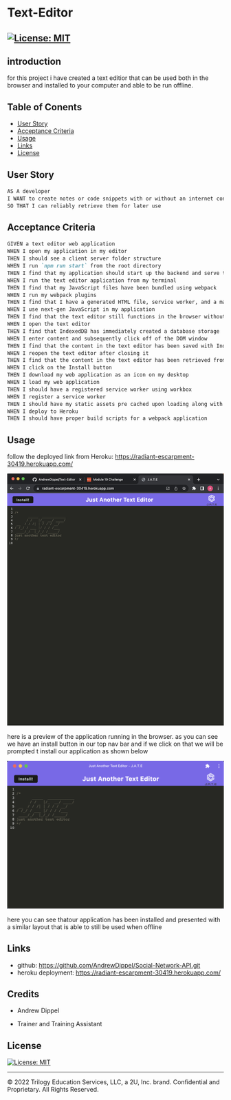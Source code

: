 # Text-Editor
## [![License: MIT](https://img.shields.io/badge/License-MIT-yellow.svg)](https://opensource.org/licenses/MIT)

## introduction
for this project i have created a text editior that can be used both in the browser and installed to your computer and able to be run offline.

## Table of Conents

- [User Story](#User-Story)
- [Acceptance Criteria](#Acceptance-Criteria)
- [Usage](#Usage)
- [Links](#links)
- [License](#license)


## User Story

```md
AS A developer
I WANT to create notes or code snippets with or without an internet connection
SO THAT I can reliably retrieve them for later use
```

## Acceptance Criteria

```md
GIVEN a text editor web application
WHEN I open my application in my editor
THEN I should see a client server folder structure
WHEN I run `npm run start` from the root directory
THEN I find that my application should start up the backend and serve the client
WHEN I run the text editor application from my terminal
THEN I find that my JavaScript files have been bundled using webpack
WHEN I run my webpack plugins
THEN I find that I have a generated HTML file, service worker, and a manifest file
WHEN I use next-gen JavaScript in my application
THEN I find that the text editor still functions in the browser without errors
WHEN I open the text editor
THEN I find that IndexedDB has immediately created a database storage
WHEN I enter content and subsequently click off of the DOM window
THEN I find that the content in the text editor has been saved with IndexedDB
WHEN I reopen the text editor after closing it
THEN I find that the content in the text editor has been retrieved from our IndexedDB
WHEN I click on the Install button
THEN I download my web application as an icon on my desktop
WHEN I load my web application
THEN I should have a registered service worker using workbox
WHEN I register a service worker
THEN I should have my static assets pre cached upon loading along with subsequent pages and static assets
WHEN I deploy to Heroku
THEN I should have proper build scripts for a webpack application
```


## Usage
follow the deployed link from Heroku: https://radiant-escarpment-30419.herokuapp.com/

![Alt text](Assets/Screenshot%202022-12-10%20at%203.03.20%20pm.png)

here is a preview of the application running in the browser. as you can see we have an install button in our top nav bar and if we click on that we will be prompted t install our application as shown below

![Alt text](Assets/Screenshot%202022-12-10%20at%203.04.25%20pm.png)


here you can see thatour application has been installed and presented with a similar layout that is able to still be used when offline

## Links

* github: https://github.com/AndrewDippel/Social-Network-API.git
* heroku deployment: https://radiant-escarpment-30419.herokuapp.com/

## Credits

* Andrew Dippel

* Trainer and Training Assistant

## License
[![License: MIT](https://img.shields.io/badge/License-MIT-yellow.svg)](https://opensource.org/licenses/MIT)

---
© 2022 Trilogy Education Services, LLC, a 2U, Inc. brand. Confidential and Proprietary. All Rights Reserved.